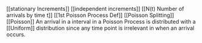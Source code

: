 [[stationary Increments]]
[[independent increments]]
[[N(t) Number of arrivals by time t]]
[[1st Poisson Process Def]]
[[Poisson Splitting]]
[[Poisson]]
An arrival in a interval in a Poisson Process is distributed with a [[Uniform]] distribution since any time point is irrelevant in when an arrival occurs.